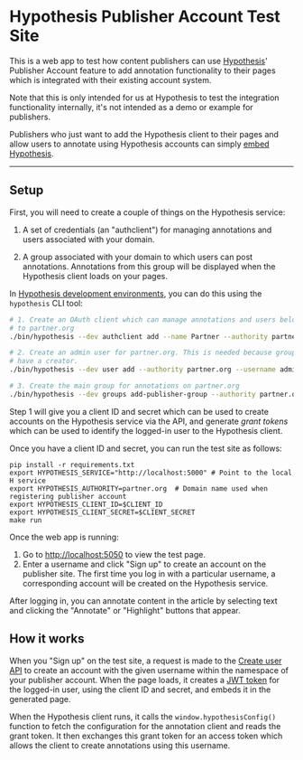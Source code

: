 # Hypothesis Publisher Account Test Site

This is a web app to test how content publishers can use
[Hypothesis](https://hypothes.is)' Publisher Account feature to add annotation
functionality to their pages which is integrated with their existing account
system.

Note that this is only intended for us at Hypothesis to test the integration
functionality internally, it's not intended as a demo or example for
publishers.

Publishers who just want to add the Hypothesis client to their pages and allow users to annotate using Hypothesis accounts can simply [embed Hypothesis](https://hypothes.is/for-publishers/).

----

## Setup

First, you will need to create a couple of things on the Hypothesis service:

1. A set of credentials (an "authclient") for managing annotations and users
   associated with your domain.

2. A group associated with your domain to which users can post annotations.
   Annotations from this group will be displayed when the Hypothesis client
   loads on your pages.

In [Hypothesis development environments](http://h.readthedocs.io/en/latest/developing/install/), you can do this using the `hypothesis` CLI tool:

```sh
# 1. Create an OAuth client which can manage annotations and users belonging
# to partner.org
./bin/hypothesis --dev authclient add --name Partner --authority partner.org

# 2. Create an admin user for partner.org. This is needed because groups must
# have a creator.
./bin/hypothesis --dev user add --authority partner.org --username admin --email admin@localhost --password secret

# 3. Create the main group for annotations on partner.org
./bin/hypothesis --dev groups add-publisher-group --authority partner.org --name Partner --creator admin
```

Step 1 will give you a client ID and secret which can be used to create accounts
on the Hypothesis service via the API, and generate _grant tokens_ which can be
used to identify the logged-in user to the Hypothesis client.

Once you have a client ID and secret, you can run the test site as follows:

```
pip install -r requirements.txt
export HYPOTHESIS_SERVICE="http://localhost:5000" # Point to the local H service
export HYPOTHESIS_AUTHORITY=partner.org  # Domain name used when registering publisher account
export HYPOTHESIS_CLIENT_ID=$CLIENT_ID
export HYPOTHESIS_CLIENT_SECRET=$CLIENT_SECRET
make run
```

Once the web app is running:

1. Go to [http://localhost:5050](http://localhost:5050) to view the test page.
2. Enter a username and click "Sign up" to create an account on the publisher site.
The first time you log in with a particular username, a corresponding account will
be created on the Hypothesis service.

After logging in, you can annotate content in the article by selecting text and clicking the "Annotate" or "Highlight" buttons that appear.

## How it works

When you "Sign up" on the test site, a request is made to the [Create user API](http://h.readthedocs.io/en/latest/api/#operation/createUser) to create an account with the given username within the namespace of your publisher account. When the page loads, it creates a [JWT token](https://jwt.io/) for the logged-in user, using the client ID and secret, and embeds it in the generated page.

When the Hypothesis client runs, it calls the `window.hypothesisConfig()` function to fetch the configuration for the annotation client and reads the grant token. It then exchanges this grant token for an access token which allows the client to create annotations using this username.

